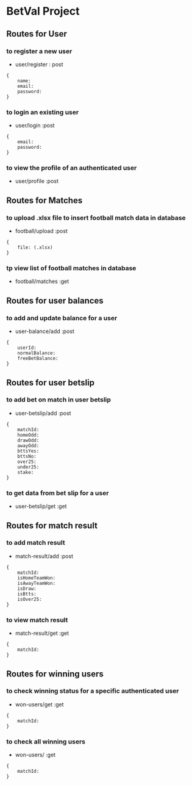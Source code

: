 # BetVal Project
## Routes for User
### to register a new user
- user/register : post
```
{
    name:
    email:
    password:
}
```

### to login an existing user
- user/login :post
```
{
    email:
    password:
}
```

### to view the profile of an authenticated user
- user/profile :post

## Routes for Matches
### to upload .xlsx file to insert football match data in database
- football/upload :post
```
{
    file: (.xlsx)
}
```

### tp view list of football matches in database
- football/matches :get

## Routes for user balances
### to add and update balance for a user
- user-balance/add :post
```
{
    userId:
    normalBalance:
    freeBetBalance:
}
```

## Routes for user betslip
### to add bet on match in user betslip
- user-betslip/add :post
```
{
    matchId:
    homeOdd:
    drawOdd:
    awayOdd:
    bttsYes:
    bttsNo:
    over25:
    under25:
    stake:
}
```

### to get data from bet slip for a user
- user-betslip/get :get

## Routes for match result
### to add match result
- match-result/add :post
```
{
    matchId:
    isHomeTeamWon:
    isAwayTeamWon:
    isDraw:
    isBtts:
    isOver25:
}
```

### to view match result
- match-result/get :get
```
{
    matchId:
}
```

## Routes for winning users
### to check winning status for a specific authenticated user
- won-users/get :get
```
{
    matchId:
}
```

### to check all winning users
- won-users/ :get
```
{
    matchId:
}
```